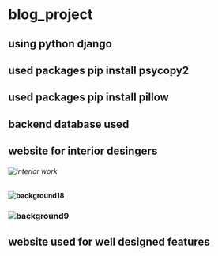 # blog_project
## using python django
## used packages pip install psycopy2
## used packages pip install pillow 
## backend database used
## website for interior desingers
###### ![interior work](https://github.com/linucorrya/blog_project/assets/144458682/94f15972-7a68-4dfd-bd17-7061227027c4)
#### ![background18](https://github.com/linucorrya/blog_project/assets/144458682/728fb9cd-71df-4090-8848-1e5cf9d29cec)
### ![background9](https://github.com/linucorrya/blog_project/assets/144458682/2bed1bc1-7bb6-4f22-8250-12a4db441894)
## website used for well designed features 
